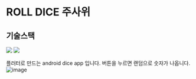 # ROLL DICE 주사위
## 기술스택

<img src="https://img.shields.io/badge/FLUTTER-02569B?style=for-the-badge&logo=flutter&logoColor=white"> 
<img src="https://img.shields.io/badge/C++-00599C?style=for-the-badge&logo=C++&logoColor=white"/>

 플러터로 만드는 android dice app 입니다. 버튼을 누르면 랜덤으로 숫자가 나옵니다.
![image](https://github.com/foryoudrizzle14/myfirstapp/assets/115998794/23117005-a2a4-4d8b-8974-f374d22bed42)



